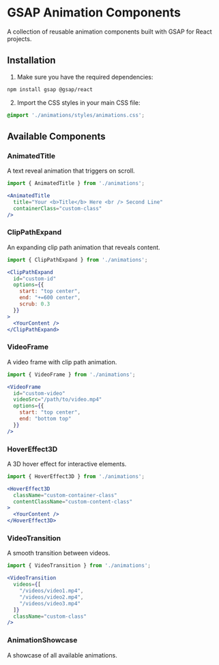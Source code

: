 # GSAP Animation Components

A collection of reusable animation components built with GSAP for React projects.

## Installation

1. Make sure you have the required dependencies:

```bash
npm install gsap @gsap/react
```

2. Import the CSS styles in your main CSS file:

```css
@import './animations/styles/animations.css';
```

## Available Components

### AnimatedTitle

A text reveal animation that triggers on scroll.

```jsx
import { AnimatedTitle } from './animations';

<AnimatedTitle 
  title="Your <b>Title</b> Here <br /> Second Line" 
  containerClass="custom-class" 
/>
```

### ClipPathExpand

An expanding clip path animation that reveals content.

```jsx
import { ClipPathExpand } from './animations';

<ClipPathExpand 
  id="custom-id" 
  options={{ 
    start: "top center",
    end: "+=600 center",
    scrub: 0.3 
  }}
>
  <YourContent />
</ClipPathExpand>
```

### VideoFrame

A video frame with clip path animation.

```jsx
import { VideoFrame } from './animations';

<VideoFrame 
  id="custom-video" 
  videoSrc="/path/to/video.mp4" 
  options={{ 
    start: "top center",
    end: "bottom top" 
  }}
/>
```

### HoverEffect3D

A 3D hover effect for interactive elements.

```jsx
import { HoverEffect3D } from './animations';

<HoverEffect3D 
  className="custom-container-class"
  contentClassName="custom-content-class"
>
  <YourContent />
</HoverEffect3D>
```

### VideoTransition

A smooth transition between videos.

```jsx
import { VideoTransition } from './animations';

<VideoTransition 
  videos={[
    "/videos/video1.mp4",
    "/videos/video2.mp4",
    "/videos/video3.mp4"
  ]}
  className="custom-class"
/>
```

### AnimationShowcase

A showcase of all available animations.

```jsx